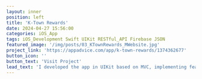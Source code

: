 ```yaml
---
layout: inner
position: left
title: 'K-Town Rewards'
date: 2024-04-27 15:56:00
categories: iOS_App
tags: iOS_Development Swift UIKit RESTful_API Firebase JSON
featured_image: '/img/posts/03_KTownRewards_MWebsite.jpg'
project_link: 'https://appadvice.com/app/k-town-rewards/1374362677'
button_icon: ''
button_text: 'Visit Project'
lead_text: 'I developed the app in UIKit based on MVC, implementing features like badge notifications, point systems, and payment functions.'
---
```

